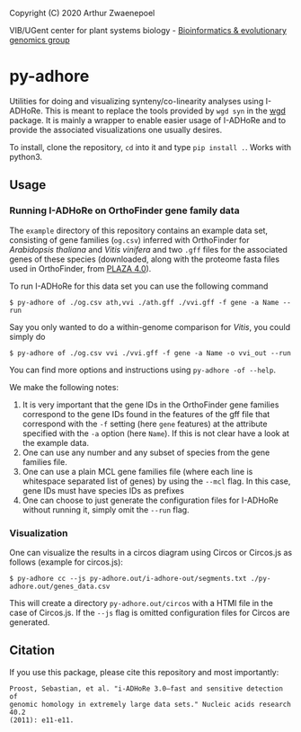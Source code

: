 Copyright (C) 2020 Arthur Zwaenepoel

VIB/UGent center for plant systems biology - [Bioinformatics & evolutionary
genomics group](http://bioinformatics.psb.ugent.be/beg/)

# py-adhore

Utilities for doing and visualizing synteny/co-linearity analyses using
I-ADHoRe.  This is meant to replace the tools provided by `wgd syn` in the
[wgd]( https://github.com/arzwa/wgd/) package. It is mainly a wrapper to enable
easier usage of I-ADHoRe and to provide the associated visualizations one
usually desires.

To install, clone the repository, `cd` into it and type `pip install .`. Works
with python3.

## Usage

### Running I-ADHoRe on OrthoFinder gene family data

The `example` directory of this repository contains an example data set,
consisting of gene families (`og.csv`) inferred with OrthoFinder for
*Arabidopsis thaliana* and *Vitis vinifera* and two `.gff` files for the
associated genes of these species (downloaded, along with the proteome fasta
files used in OrthoFinder, from [PLAZA
4.0](https://bioinformatics.psb.ugent.be/plaza/versions/plaza_v4_dicots/download/index)).

To run I-ADHoRe for this data set you can use the following command

``` 
$ py-adhore of ./og.csv ath,vvi ./ath.gff ./vvi.gff -f gene -a Name --run 
```

Say you only wanted to do a within-genome comparison for *Vitis*, you could
simply do

``` 
$ py-adhore of ./og.csv vvi ./vvi.gff -f gene -a Name -o vvi_out --run 
```

You can find more options and instructions using `py-adhore -of --help`.

We make the following notes:

1. It is very important that the gene IDs in the OrthoFinder gene families
   correspond to the gene IDs found in the features of the gff file that
   correspond with the `-f` setting (here `gene` features) at the attribute
   specified with the `-a` option (here `Name`). If this is not clear have a
   look at the example data.
2. One can use any number and any subset of species from the gene families
   file.
3. One can use a plain MCL gene families file (where each line is whitespace
   separated list of genes) by using the `--mcl` flag. In this case, gene IDs
   must have species IDs as prefixes
4. One can choose to just generate the configuration files for I-ADHoRe without
   running it, simply omit the `--run` flag.

### Visualization

One can visualize the results in a circos diagram using Circos or Circos.js as
follows (example for circos.js):

``` 
$ py-adhore cc --js py-adhore.out/i-adhore-out/segments.txt ./py-adhore.out/genes_data.csv 
```

This will create a directory `py-adhore.out/circos` with a HTMl file in the
case of Circos.js. If the `--js` flag is omitted configuration files for Circos
are generated.

## Citation

If you use this package, please cite this repository and most importantly:

``` 
Proost, Sebastian, et al. "i-ADHoRe 3.0—fast and sensitive detection of
genomic homology in extremely large data sets." Nucleic acids research 40.2
(2011): e11-e11. 
```
